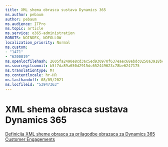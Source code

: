 ```yaml
---
title: XML shema obrasca sustava Dynamics 365
ms.author: pebaum
author: pebaum
ms.audience: ITPro
ms.topic: article
ms.service: o365-administration
ROBOTS: NOINDEX, NOFOLLOW
localization_priority: Normal
ms.custom:
- "1471"
- "6200019"
ms.openlocfilehash: 2605fa2490e8cd3ac5ed930970f637eaec68ebdc0250a3918bc40a1a2d467b7a
ms.sourcegitcommit: b5f7da89a650d2915dc652449623c78be6247175
ms.translationtype: MT
ms.contentlocale: hr-HR
ms.lasthandoff: 08/05/2021
ms.locfileid: "53947363"
---
```

# <a name="dynamics-365-form-xml-schema"></a>XML shema obrasca sustava Dynamics 365

[Definicija XML sheme obrasca za prilagodbe obrazaca za Dynamics 365 Customer Engagements](https://docs.microsoft.com/dynamics365/customer-engagement/developer/customize-dev/form-xml-schema)